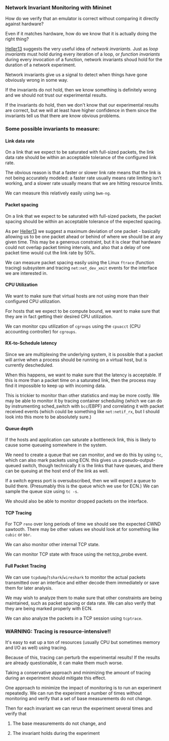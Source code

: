 ### Network Invariant Monitoring with Mininet

How do we verify that an emulator is correct without comparing
it directly against hardware?

Even if it matches hardware, how do we know that it is actually
doing the right thing?

[Heller13][1] suggests the very useful idea of *network invariants.*
Just as *loop invariants* must hold during every iteration of
a loop, or *function invariants* during every invocation of a
function, network invariants shoud hold for the duration of a
network experiment.

Network invariants give us a signal to detect when things
have gone obviously wrong in some way.

If the invariants do not hold, then we know something is
definitely wrong and we should not trust our experimental
results.

If the invariants do hold, then we don't know that our
experimental results are correct, but we will at least have
higher confidence in them since the invariants tell us that
there are know obvious problems.

### Some possible invariants to measure:

#### Link data rate

On a link that we expect to be saturated with full-sized packets,
the link data rate should be within an acceptable tolerance of
the configured link rate.

The obvious reason is that a faster or slower link rate means
that the link is not being accurately modeled: a faster rate
usually means rate limiting isn't working, and a slower rate
usually means that we are hitting resource limits.

We can measure this relatively easily using `bwm-ng`.

#### Packet spacing

On a link that we expect to be saturated with full-sized packets,
the packet spacing should be within an acceptable tolerance of
the expected spacing.

As per [Heller13][1] we suggest a maximum deviation of one packet -
basically allowing us to be one packet ahead or behind of where
we should be at any given time. This may be a generous constraint,
but it is clear that hardware could not overlap packet timing
intervals, and also that a delay of one packet time would cut
the link rate by 50%.

We can measure packet spacing easily using the Linux `ftrace`
(function tracing) subsystem and tracing `net:net_dev_xmit`
events for the interface we are interested in.

#### CPU Utilization

We want to make sure that virtual hosts are not using more than
their configured CPU utilization.

For hosts that we expect to be compute bound, we want to make
sure that they are in fact getting their desired CPU
utilization.

We can monitor cpu utilization of `cgroups` using the `cpuacct`
(CPU accounting controller) for `cgroups`.

#### RX-to-Schedule latency

Since we are multiplexing the underlying system, it is possible
that a packet will arrive when a process should be running on
a virtual host, but is currently descheduled.

When this happens, we want to make sure that the latency is
acceptable. If this is more than a packet time on a saturated
link, then the process may find it impossible to keep up with
incoming data.

This is trickier to monitor than other statistics and may be
more costly. We may be able to monitor it by tracing container
scheduling (which we can do by instrumenting sched_switch
with `bcc`/EBPF) and correlating it with packet received
events (which could be something like `net:netif_rx`, but I
should look into this more to be absolutely sure.)

#### Queue depth

If the hosts and application can saturate a bottleneck link,
this is likely to cause some queueing somewhere in the system.

We need to create a queue that we can monitor, and we do this
by using `tc`, which can also mark packets using ECN.
this gives us a pseudo-output-queued switch, though technically
it is the links that have queues, and there can be queuing
at the host end of the link as well.

If a switch egress port is oversubscribed, then we will expect
a queue to build there. (Presumably this is the queue which
we use for ECN.) We can sample the queue size using `tc -s`.

We should also be able to monitor dropped packets on the
interface.

#### TCP Tracing

For TCP `reno` over long periods of time we should see the
expected CWND sawtooth. There may be other values we should
look at for something like `cubic` or `bbr`.

We can also monitor other internal TCP state.

We can monitor TCP state with ftrace using the net:tcp_probe
event.

#### Full Packet Tracing

We can use `tcpdump`/`tshark`/`wireshark` to monitor the actual packets
transmitted over an interface and either decode them immediately or
save them for later analysis.

We may wish to analyze them to make sure that other constraints
are being maintained, such as packet spacing or data rate. We
can also verify that they are being marked properly with ECN.

We can also analyze the packets in a TCP session using
`tcptrace`.


### WARNING: Tracing is resource-intensive!!

It's easy to eat up a ton of resources (usually CPU but
sometimes memory and I/O as well) using tracing.

Because of this, tracing can perturb the experimental
results! If the results are already questionable, it can
make them much worse.

Taking a conservative approach and minimizing the amount
of tracing during an experiment should mitigate this
effect.

One approach to minimize the impact of monitoring is to
run an experiment repeatedly. We can run the experiment
a number of times without monitoring and verify that
a set of base measurements do not change.

Then for each invariant we can rerun the experiment
several times and verify that

1. The base measurements do not change, and

2. The invariant holds during the experiment



[1]:https://stacks.stanford.edu/file/druid:zk853sv3422/heller_thesis-augmented.pdf